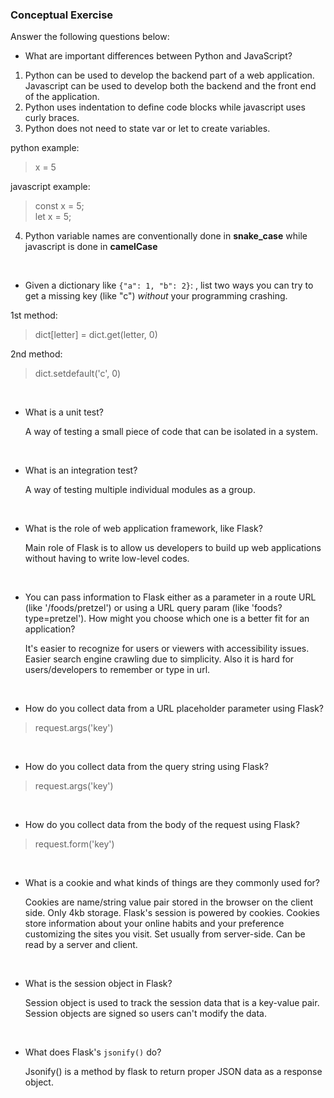 ### Conceptual Exercise

Answer the following questions below:

- What are important differences between Python and JavaScript?

1. Python can be used to develop the backend part of a web application. Javascript can be used to develop both the backend and the front end of the application.
2. Python uses indentation to define code blocks while javascript uses curly braces.
3. Python does not need to state var or let to create variables.

python example:

> x = 5

javascript example:

> const x = 5;  
> let x = 5;

4.  Python variable names are conventionally done in **snake_case** while javascript is done in **camelCase**

<br>

- Given a dictionary like `{"a": 1, "b": 2}`: , list two ways you
  can try to get a missing key (like "c") _without_ your programming
  crashing.

1st method:

> dict[letter] = dict.get(letter, 0)

2nd method:

> dict.setdefault('c', 0)

  <br>

- What is a unit test?

  A way of testing a small piece of code that can be isolated in a system.

  <br>

- What is an integration test?

  A way of testing multiple individual modules as a group.

  <br>

- What is the role of web application framework, like Flask?

  Main role of Flask is to allow us developers to build up web applications without having to write low-level codes.

  <br>

- You can pass information to Flask either as a parameter in a route URL
  (like '/foods/pretzel') or using a URL query param (like
  'foods?type=pretzel'). How might you choose which one is a better fit
  for an application?

  It's easier to recognize for users or viewers with accessibility issues. Easier search engine crawling due to simplicity. Also it is hard for users/developers to remember or type in url.

  <br>

- How do you collect data from a URL placeholder parameter using Flask?

> request.args('key')

<br>

- How do you collect data from the query string using Flask?

> request.args('key')

<br>

- How do you collect data from the body of the request using Flask?

> request.form('key')

<br>

- What is a cookie and what kinds of things are they commonly used for?

  Cookies are name/string value pair stored in the browser on the client side. Only 4kb storage. Flask's session is powered by cookies. Cookies store information about your online habits and your preference customizing the sites you visit.
  Set usually from server-side. Can be read by a server and client.

<br>

- What is the session object in Flask?

  Session object is used to track the session data that is a key-value pair. Session objects are signed so users can't modify the data.

<br>

- What does Flask's `jsonify()` do?

  Jsonify() is a method by flask to return proper JSON data as a response object.
